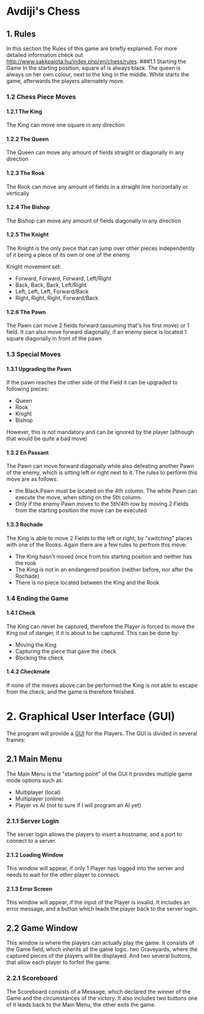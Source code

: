 # Avdiji's Chess

## 1. Rules
In this section the Rules of this game are briefly explained. For more detailed information check out http://www.sakkpalota.hu/index.php/en/chess/rules.
###1.1 Starting the Game
In the starting position, square a1 is always black. The queen is always on her own colour, next to the king in the middle. White starts the game, afterwards the players alternately move.

### 1.2 Chess Piece Moves
#### 1.2.1 The King
The King can move one square in any direction
#### 1.2.2 The Queen
The Queen can move any amount of fields straight or diagonally in any direction
#### 1.2.3 The Rook
The Rook can move any amount of fields in a straight line horizontally or vertically
#### 1.2.4 The Bishop
The Bishop can move any amount of fields diagonally in any direction
#### 1.2.5 The Knight
The Knight is the only piece that can jump over other pieces independently of it being a piece of its own or one of the enemy. 

Knight movement set:
- Forward, Forward, Forward, Left/Right
- Back, Back, Back, Left/Right
- Left, Left, Left, Forward/Back
- Right, Right, Right, Forward/Back

#### 1.2.6 The Pawn
The Pawn can move 2 fields forward (assuming that's his first move) or 1 field. It can also move forward diagonally, if an enemy piece is located 1 square diagonally in front of the pawn

### 1.3 Special Moves
#### 1.3.1 Upgrading the Pawn
If the pawn reaches the other side of the Field it can be upgraded to following pieces:
- Queen
- Rook
- Knight
- Bishop

However, this is not mandatory and can be ignored by the player (although that would be quite a bad move)

#### 1.3.2 En Passant
The Pawn can move forward diagonally while also defeating another Pawn of the enemy, which is sitting left or right next to it. The rules to perform this move are as follows:

- the Black Pawn must be located on the 4th column. The white Pawn can execute the move, when sitting on the 5th column.
- Only if the enemy Pawn moves to the 5th/4th row by moving 2 Fields from the starting position the move can be executed

#### 1.3.3 Rochade
The King is able to move 2 Fields to the left or right, by "switching" places with one of the Rooks. Again there are a few rules to perfrom this move:
- The King hasn't moved once from his starting position and neither has the rook
- The King is not in an endangered position (neither before, nor after the Rochade)
- There is no piece located between the King and the Rook


### 1.4 Ending the Game
#### 1.4.1 Check
The King can never be captured, therefore the Player is forced to move the King out of danger, if it is about to be captured. This can be done by:
- Moving the King
- Capturing the piece that gave the check
- Blocking the check

#### 1.4.2 Checkmate
If none of the moves above can be performed the King is not able to escape from the check, and the game is therefore finished.

# 2. Graphical User Interface (GUI)
The program will provide a [GUI](Chess_GUI_Template.pdf) for the Players. The GUI is divided in several frames:

## 2.1 Main Menu
The Main Menu is the "starting point" of the GUI it provides multiple game mode options such as:
- Multiplayer (local)
- Multiplayer (online)
- Player vs AI (not to sure if I will program an AI yet)

### 2.1.1 Server Login
The server login allows the players to insert a hostname, and a port to connect to a server.

#### 2.1.2 Loading Window
This window will appear, if only 1 Player has logged into the server and needs to wait for the other player to connect.
#### 2.1.3 Error Screen
This window will appear, if the input of the Player is invalid. It includes an error message, and a button which leads the player back to the server login.

## 2.2 Game Window
This window is where the players can actually play the game. It consists of the Game field, which inherits all the game logic. two Graveyards, where the captured pieces of the players will be displayed. And two several buttons, that allow each player to forfeit the game.

### 2.2.1 Scoreboard
The Scoreboard consists of a Message, which declared the winner of the Game and the circumstances of the victory. It also includes two buttons one of it leads back to the Main Menu, the other exits the game.
